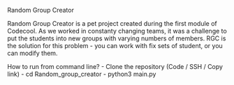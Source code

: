 Random Group Creator

Random Group Creator is a pet project created during the first module of Codecool. As we worked in constanty changing teams, it was a challenge to put the students into new groups with varying numbers of members. RGC is the solution for this problem - you can work with fix sets of student, or you can modify them. 


How to run from command line?
    - Clone the repository (Code / SSH / Copy link)
    - cd Random_group_creator 
    - python3 main.py